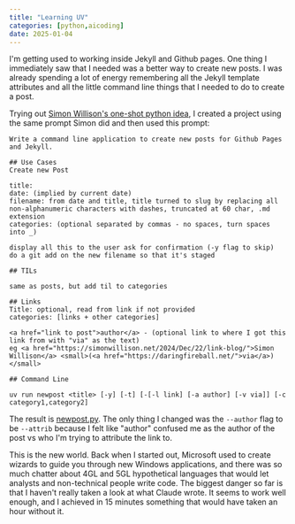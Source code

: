```yaml
---
title: "Learning UV"
categories: [python,aicoding]
date: 2025-01-04
---
```


I'm getting used to working inside Jekyll and Github pages. One thing I immediately saw that I needed was a better way to create new posts. I was already spending a lot of energy remembering all the Jekyll template attributes and all the little command line things that I needed to do to create a post. 

Trying out [Simon Willison's one-shot python idea](https://simonwillison.net/2024/Dec/19/one-shot-python-tools/), I created a project using the same prompt Simon did and then used this prompt:

```
Write a command line application to create new posts for Github Pages and Jekyll. 

## Use Cases
Create new Post

title:
date: (implied by current date)
filename: from date and title, title turned to slug by replacing all non-alphanumeric characters with dashes, truncated at 60 char, .md extension
categories: (optional separated by commas - no spaces, turn spaces into _)

display all this to the user ask for confirmation (-y flag to skip)
do a git add on the new filename so that it's staged 

## TILs

same as posts, but add til to categories

## Links
Title: optional, read from link if not provided
categories: [links + other categories]

<a href="link to post">author</a> - (optional link to where I got this link from with "via" as the text)
eg <a href="https://simonwillison.net/2024/Dec/22/link-blog/">Simon Willison</a> <small>(<a href="https://daringfireball.net/">via</a>)</small>

## Command Line

uv run newpost <title> [-y] [-t] [-[-l link] [-a author] [-v via]] [-c category1,category2]
```

The result is [newpost.py](https://github.com/gweakliem/gweakliem.github.io/blob/main/newpost.py). The only thing I changed was the `--author` flag to be `--attrib` because I felt like "author" confused me as the author of the post vs who I'm trying to attribute the link to. 

This is the new world. Back when I started out, Microsoft used to create wizards to guide you through new Windows applications, and there was so much chatter about 4GL and 5GL hypothetical languages that would let analysts and non-technical people write code. The biggest danger so far is that I haven't really taken a look at what Claude wrote. It seems to work well enough, and I achieved in 15 minutes something that would have taken an hour without it.